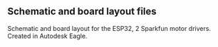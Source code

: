 ## Schematic and board layout files
Schematic and board layout for the ESP32, 2 Sparkfun motor drivers.
Created in Autodesk Eagle.
